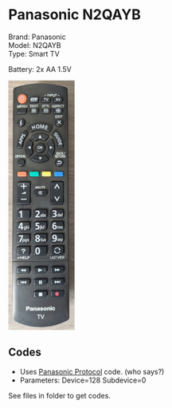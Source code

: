 # Panasonic N2QAYB

Brand: Panasonic  
Model: N2QAYB  
Type: Smart TV

Battery: 2x AA 1.5V

![Remote](remote.jpg)

## Codes

- Uses [Panasonic Protocol](http://www.hifi-remote.com/johnsfine/DecodeIR.html#RC5) code. (who says?)
- Parameters: Device=128 Subdevice=0

See files in folder to get codes.
